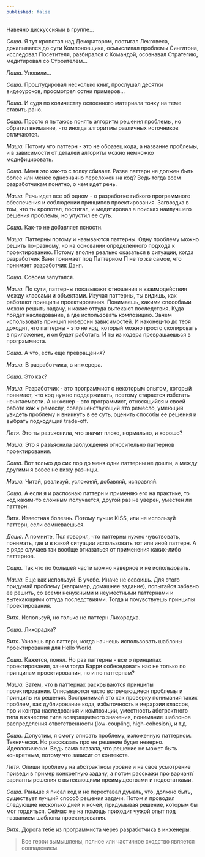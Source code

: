 ```yaml
---
published: false
---
```


Навеяно дискуссиями в группе...

*Саша.* Я тут кропотал над Декоратором, постигал Лекговеса, докапывался до сути Компоновщика, осмысливал
проблемы Синглтона, исследовал Посетителя, разбирался с Командой, осознавал Стратегию, медитировал со Строителем...

*Паша.* Уловили...

*Саша.* Проштудировал несколько книг, прослушал десятки видеоуроков, просмотрел сотни примеров...

*Паша.* И судя по количеству освоенного материала точку на теме ставить рано.

*Саша.* Просто я пытаюсь понять алгоритм решения проблемы, но обратил внимание, что иногда алгоритмы различных источников отличаются.

*Маша.* Потому что паттерн - это не образец кода, а название проблемы, и в зависимости от деталей алгоритм можно немножко модифицировать.

*Саша.* Меня это как-то с толку сбивает. Разве паттерн не должен быть более или менее однозначно переложен на код? Ведь тогда всем разработчикам понятно, о чем идет речь.

*Маша.* Речь идет все об одном - о разработке гибкого программного обеспечения и соблюдении принципов проектирования. Загвоздка в том, что ты кропотал, постигал, и медитировал в поисках наилучшего решения проблемы, но упустил ее суть.

*Саша.* Как-то не добавляет ясности.

*Маша.* Паттерны потому и называются паттерны. Одну проблему можно решить по-разному, но на основании определенного подхода к проектированию. Потому вполне реально оказаться в ситуации, когда разработчик Ваня понимает под Паттерном П не то же самое, что понимает разработчик Даня.

*Саша.* Совсем запутался.

*Маша.* По сути, паттерны показывают отношения и взаимодействия между классами и объектами. Изучая паттерны, ты видишь, как работают принципы проектирования. Понимаешь, какими способами можно решить задачу, и какие оттуда вытекают последствия. Куда пойдет наследование, а где использовать композицию. Зачем использовать принцип инверсии зависимостей. И наконец-то до тебя доходит, что паттерны - это не код, который можно просто
скопировать в приложение, и он будет работать. И ты из кодера превращаешься в программиста.

*Саша.* А что, есть еще превращения?

*Маша.* В разработчика, в инжерера. 

*Саша.* Это как?

*Маша.* Разработчик - это программист с некоторым опытом, который понимает, что код нужно поддерживать, поэтому старается избегать нечитаемости. А инженер - это программист, относящийся к своей работе как к ремеслу, совершенствующий это ремесло, умеющий увидеть проблему и вникнуть в ее суть, оценить способы ее решения и выбрать подходящий trade-off.

*Петя.* Это ты разъяснила, что значит плохо, нормально, и хорошо?

*Маша.* Это я разъяснила заблуждения относительно паттернов проектирования.

*Саша.* Вот только до сих пор до меня одни паттерны не дошли, а между другими я вовсе не вижу разницы.

*Маша.* Читай, реализуй, усложняй, добавляй, исправляй.

*Саша.* А если я и распознаю паттерн и применяю его на практике, то код каким-то сложным получается, другой раз не уверен, уместен ли паттерн.

*Витя.* Известная болезнь. Потому лучше KISS, или не используй паттерн, если сомневаешься.

*Даша.* А помните, Пол говорил, что паттерны нужно чувствовать, понимать, где и в какой ситуации использовать тот или иной паттерн. А в ряде случаев так вообще отказаться от применения каких-либо паттернов.

*Саша.* Так что по большей части можно наверное и не использовать.

*Маша.* Еще как используй. В учебе. Иначе не освоишь. Для этого придумай проблему (например, домашнее задание), попытайся забавно ее решить, со всеми ненужными и неуместными паттернами и вытекающими оттуда последствиями. Тогда и почувствуешь принципы проектирования.

*Витя.* Используй, но только не паттерн Лихорадка.

*Саша.* Лихорадка?

*Витя.* Узнаешь про паттерн, когда начнешь использовать шаблоны проектирования для Hello World.

*Саша.* Кажется, понял. Но раз паттерны - все о принципах проектирования, зачем тогда Барри собеседовать нас не только по принципам проектирования, но и по паттернам?

*Маша.* Затем, что в паттернах раскрываются принципы проектирования. Описываются часто встречающиеся проблемы и принципы их решения. Воспринимай это как проверку понимания таких проблем, как дублирование кода, избыточность в иерархии классов, про и контра наследования и композиции, уместность абстрактного типа в качестве типа возвращаемого значения, понимание шаблонов распределения ответственности (low-coupling, high-cohesion), и т.д.

*Саша.* Допустим, я смогу описать проблему, изложенную паттерном. Технически. Но рассказать про ее решение будет неверно. Идеологически. Ведь сама сказала, что решение не может быть конкретным, потому что зависит от контекста.

*Петя.* Опиши проблему на абстрактном уровне и на свое усмотрение приведи в пример конкретную задачу, а потом расскажи про вариант/варианты решения с вытекающими преимуществами и недостатками.

*Саша.* Раньше я писал код и не переставал думать, что, должно быть, существует лучший способ решения задачи. Потом я проводил следующие несколько дней и ночей, придумывая решение, которым бы мог гордиться. Сейчас же на помощь приходит чужой опыт под названием шаблоны проектирования.

*Витя.* Дорога тебе из программиста через разработчика в инженеры.

> Все герои вымышлены, полное или частичное сходство является совпадением.
